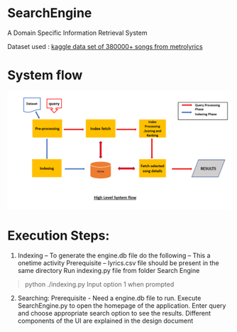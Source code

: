 # SearchEngine
A Domain Specific Information Retrieval System

Dataset used : [kaggle data set of 380000+ songs from metrolyrics](https://www.kaggle.com/gyani95/380000-lyrics-from-metrolyrics/home)


# System flow
![alt text](https://github.com/archve/SearchEngine/blob/master/System_Workflow.PNG)

# Execution Steps:
1.	Indexing – To generate the engine.db file do the following – This a onetime activity
Prerequisite – lyrics.csv file should be present in the same directory
Run indexing.py file from folder Search Engine
 > python ./indexing.py
Input option 1 when prompted
2.	Searching:
Prerequisite - Need a engine.db file to run.
Execute SearchEngine.py to open the homepage of the application. Enter query and choose appropriate search option to see the results. Different components of the UI are explained in the design document
